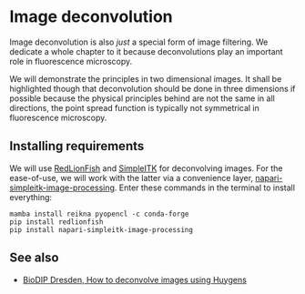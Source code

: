 # Image deconvolution
Image deconvolution is also _just_ a special form of image filtering. We dedicate a whole chapter to it because deconvolutions play an important role in fluorescence microscopy.

We will demonstrate the principles in two dimensional images. It shall be highlighted though that deconvolution should be done in three dimensions if possible because the physical principles behind are not the same in all directions, the point spread function is typically not symmetrical in fluorescence microscopy.

## Installing requirements

We will use [RedLionFish](https://github.com/rosalindfranklininstitute/RedLionfish) and [SimpleITK](https://simpleitk.readthedocs.io/) for deconvolving images. For the ease-of-use, we will work with the latter via a convenience layer, [napari-simpleitk-image-processing](https://github.com/haesleinhuepf/napari-simpleitk-image-processing). Enter these commands in the terminal to install everything:

```
mamba install reikna pyopencl -c conda-forge
pip install redlionfish
pip install napari-simpleitk-image-processing
```

<!--
## Installing optional dependencies

In one notebook we will also use NVidia CUDA for deconvolution. If your graphics processing unit supports cuda, feel free to install [pycudadecon](https://github.com/tlambert03/pycudadecon).

```
mamba install -c conda-forge pycudadecon
```
-->

## See also
* [BioDIP Dresden, How to deconvolve images using Huygens](https://www.biodip.de/wiki/How_to_deconvolve_images_using_Huygens)